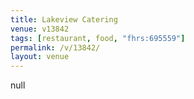```yaml
---
title: Lakeview Catering
venue: v13842
tags: [restaurant, food, "fhrs:695559"]
permalink: /v/13842/
layout: venue
---
```

null